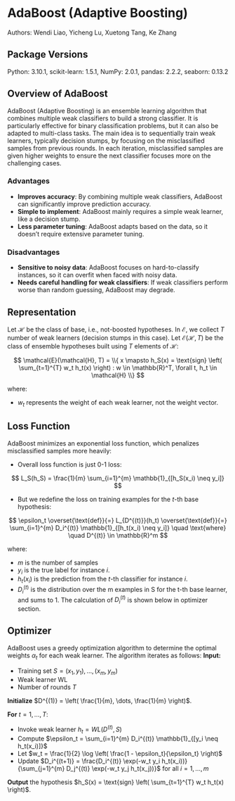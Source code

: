 # AdaBoost (Adaptive Boosting)
Authors: Wendi Liao, Yicheng Lu, Xuetong Tang, Ke Zhang

## Package Versions
Python: 3.10.1,
scikit-learn: 1.5.1,
NumPy: 2.0.1,
pandas: 2.2.2,
seaborn: 0.13.2

## Overview of AdaBoost
AdaBoost (Adaptive Boosting) is an ensemble learning algorithm that combines multiple weak classifiers to build a strong classifier. It is particularly effective for binary classification problems, but it can also be adapted to multi-class tasks. The main idea is to sequentially train weak learners, typically decision stumps, by focusing on the misclassified samples from previous rounds. In each iteration, misclassified samples are given higher weights to ensure the next classifier focuses more on the challenging cases.

### Advantages
- **Improves accuracy**: By combining multiple weak classifiers, AdaBoost can significantly improve prediction accuracy.
- **Simple to implement**: AdaBoost mainly requires a simple weak learner, like a decision stump.
- **Less parameter tuning**: AdaBoost adapts based on the data, so it doesn’t require extensive parameter tuning.

### Disadvantages
- **Sensitive to noisy data**: AdaBoost focuses on hard-to-classify instances, so it can overfit when faced with noisy data.
- **Needs careful handling for weak classifiers**: If weak classifiers perform worse than random guessing, AdaBoost may degrade.



## Representation

Let $\mathcal{H}$ be the class of base, i.e., not-boosted hypotheses. In $\mathcal{E}$, we collect $T$ number of weak learners (decision stumps in this case). Let $\mathcal{E}(\mathcal{H}, T)$ be the class of ensemble hypotheses built using $T$ elements of $\mathcal{H}$: 

$$ 
\mathcal{E}(\mathcal{H}, T) = \\{ x \mapsto h_S(x) =  \text{sign} \left( \sum_{t=1}^{T} w_t h_t(x) \right) : w \in \mathbb{R}^T, \forall t, h_t \in \mathcal{H} \\}
$$

where:
- $w_t$ represents the weight of each weak learner, not the weight vector.


## Loss Function
AdaBoost minimizes an exponential loss function, which penalizes misclassified samples more heavily:

- Overall loss function is just 0-1 loss:

$$
L_S(h_S) = \frac{1}{m} \sum_{i=1}^{m} \mathbb{1}_{[h_S(x_i) \neq y_i]}
$$

- But we redefine the loss on training examples for the $t$-th base hypothesis:

$$
\epsilon_t \overset{\text{def}}{=} L_{D^{(t)}}(h_t) \overset{\text{def}}{=} \sum_{i=1}^{m} D_i^{(t)} \mathbb{1}_{[h_t(x_i) \neq y_i]} \quad \text{where} \quad D^{(t)} \in \mathbb{R}^m
$$


where:
- $m$ is the number of samples
- $y_i$ is the true label for instance $i$.
- $h_t(x_i)$ is the prediction from the $t$-th classifier for instance $i$.
- $D_i^{(t)}$ is the distribution over the m examples in S for the t-th base learner, and sums to 1. The calculation of  $D_i^{(t)}$ is shown below in optimizer section.

## Optimizer
AdaBoost uses a greedy optimization algorithm to determine the optimal weights $\alpha_t$ for each weak learner. The algorithm iterates as follows:
**Input:**
- Training set $S = (x_1, y_1), \dots, (x_m, y_m)$
- Weak learner WL
- Number of rounds $T$

**Initialize** $D^{(1)} = \left( \frac{1}{m}, \dots, \frac{1}{m} \right)$.

**For** $t = 1, \dots, T$:
- Invoke weak learner $h_t = WL(D^{(t)}, S)$
- Compute $\epsilon_t = \sum_{i=1}^{m} D_i^{(t)} \mathbb{1}_{[y_i \neq h_t(x_i)]}$
- Let $w_t = \frac{1}{2} \log \left( \frac{1 - \epsilon_t}{\epsilon_t} \right)$
- Update $D_i^{(t+1)} = \frac{D_i^{(t)} \exp(-w_t y_i h_t(x_i))}{\sum_{j=1}^{m} D_j^{(t)} \exp(-w_t y_j h_t(x_j))}$ for all $i = 1, \dots, m$

**Output** the hypothesis $h_S(x) = \text{sign} \left( \sum_{t=1}^{T} w_t h_t(x) \right)$.
